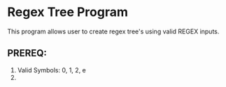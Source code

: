 # Regex Tree Program 

This program allows user to create regex tree's using valid REGEX inputs. 

  ## PREREQ:
1. Valid Symbols:
	0, 1, 2, e
2. 